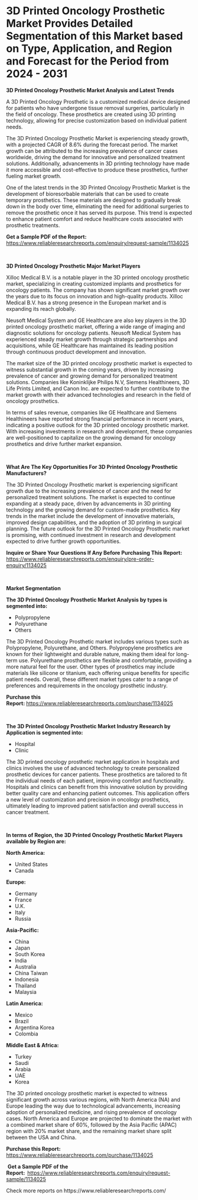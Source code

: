 <p><h1>3D Printed Oncology Prosthetic Market Provides Detailed Segmentation of this Market based on Type, Application, and Region and Forecast for the Period from 2024 - 2031</h1></p><p><strong>3D Printed Oncology Prosthetic Market Analysis and Latest Trends</strong></p>
<p><p>A 3D Printed Oncology Prosthetic is a customized medical device designed for patients who have undergone tissue removal surgeries, particularly in the field of oncology. These prosthetics are created using 3D printing technology, allowing for precise customization based on individual patient needs.</p><p>The 3D Printed Oncology Prosthetic Market is experiencing steady growth, with a projected CAGR of 8.6% during the forecast period. The market growth can be attributed to the increasing prevalence of cancer cases worldwide, driving the demand for innovative and personalized treatment solutions. Additionally, advancements in 3D printing technology have made it more accessible and cost-effective to produce these prosthetics, further fueling market growth.</p><p>One of the latest trends in the 3D Printed Oncology Prosthetic Market is the development of bioresorbable materials that can be used to create temporary prosthetics. These materials are designed to gradually break down in the body over time, eliminating the need for additional surgeries to remove the prosthetic once it has served its purpose. This trend is expected to enhance patient comfort and reduce healthcare costs associated with prosthetic treatments.</p></p>
<p><strong>Get a Sample PDF of the Report:&nbsp;</strong> <a href="https://www.reliableresearchreports.com/enquiry/request-sample/1134025">https://www.reliableresearchreports.com/enquiry/request-sample/1134025</a></p>
<p>&nbsp;</p>
<p><strong>3D Printed Oncology Prosthetic Major Market Players</strong></p>
<p><p>Xilloc Medical B.V. is a notable player in the 3D printed oncology prosthetic market, specializing in creating customized implants and prosthetics for oncology patients. The company has shown significant market growth over the years due to its focus on innovation and high-quality products. Xilloc Medical B.V. has a strong presence in the European market and is expanding its reach globally.</p><p>Neusoft Medical System and GE Healthcare are also key players in the 3D printed oncology prosthetic market, offering a wide range of imaging and diagnostic solutions for oncology patients. Neusoft Medical System has experienced steady market growth through strategic partnerships and acquisitions, while GE Healthcare has maintained its leading position through continuous product development and innovation.</p><p>The market size of the 3D printed oncology prosthetic market is expected to witness substantial growth in the coming years, driven by increasing prevalence of cancer and growing demand for personalized treatment solutions. Companies like Koninklijke Philips N.V, Siemens Healthineers, 3D Life Prints Limited, and Canon Inc. are expected to further contribute to the market growth with their advanced technologies and research in the field of oncology prosthetics.</p><p>In terms of sales revenue, companies like GE Healthcare and Siemens Healthineers have reported strong financial performance in recent years, indicating a positive outlook for the 3D printed oncology prosthetic market. With increasing investments in research and development, these companies are well-positioned to capitalize on the growing demand for oncology prosthetics and drive further market expansion.</p></p>
<p>&nbsp;</p>
<p><strong>What Are The Key Opportunities For 3D Printed Oncology Prosthetic Manufacturers?</strong></p>
<p><p>The 3D Printed Oncology Prosthetic market is experiencing significant growth due to the increasing prevalence of cancer and the need for personalized treatment solutions. The market is expected to continue expanding at a steady pace, driven by advancements in 3D printing technology and the growing demand for custom-made prosthetics. Key trends in the market include the development of innovative materials, improved design capabilities, and the adoption of 3D printing in surgical planning. The future outlook for the 3D Printed Oncology Prosthetic market is promising, with continued investment in research and development expected to drive further growth opportunities.</p></p>
<p><strong>Inquire or Share Your Questions If Any Before Purchasing This Report:</strong> <a href="https://www.reliableresearchreports.com/enquiry/pre-order-enquiry/1134025">https://www.reliableresearchreports.com/enquiry/pre-order-enquiry/1134025</a></p>
<p>&nbsp;</p>
<p><strong>Market Segmentation</strong></p>
<p><strong>The 3D Printed Oncology Prosthetic Market Analysis by types is segmented into:</strong></p>
<p><ul><li>Polypropylene</li><li>Polyurethane</li><li>Others</li></ul></p>
<p><p>The 3D Printed Oncology Prosthetic market includes various types such as Polypropylene, Polyurethane, and Others. Polypropylene prosthetics are known for their lightweight and durable nature, making them ideal for long-term use. Polyurethane prosthetics are flexible and comfortable, providing a more natural feel for the user. Other types of prosthetics may include materials like silicone or titanium, each offering unique benefits for specific patient needs. Overall, these different market types cater to a range of preferences and requirements in the oncology prosthetic industry.</p></p>
<p><strong>Purchase this Report:&nbsp;</strong><a href="https://www.reliableresearchreports.com/purchase/1134025">https://www.reliableresearchreports.com/purchase/1134025</a></p>
<p>&nbsp;</p>
<p><strong>The 3D Printed Oncology Prosthetic Market Industry Research by Application is segmented into:</strong></p>
<p><ul><li>Hospital</li><li>Clinic</li></ul></p>
<p><p>The 3D printed oncology prosthetic market application in hospitals and clinics involves the use of advanced technology to create personalized prosthetic devices for cancer patients. These prosthetics are tailored to fit the individual needs of each patient, improving comfort and functionality. Hospitals and clinics can benefit from this innovative solution by providing better quality care and enhancing patient outcomes. This application offers a new level of customization and precision in oncology prosthetics, ultimately leading to improved patient satisfaction and overall success in cancer treatment.</p></p>
<p>&nbsp;</p>
<p><strong>In terms of Region, the 3D Printed Oncology Prosthetic Market Players available by Region are:</strong></p>
<p>
    <p> <strong> North America: </strong>
        <ul>
            <li>United States</li>
            <li>Canada</li>
        </ul>
        </p> 
    <p> <strong> Europe: </strong>
        <ul>
            <li>Germany</li>
            <li>France</li>
            <li>U.K.</li>
            <li>Italy</li>
            <li>Russia</li>
        </ul>
        </p> 
    <p> <strong> Asia-Pacific: </strong>
        <ul>
            <li>China</li>
            <li>Japan</li>
            <li>South Korea</li>
            <li>India</li>
            <li>Australia</li>
            <li>China Taiwan</li>
            <li>Indonesia</li>
            <li>Thailand</li>
            <li>Malaysia</li>
        </ul>
        </p> 
    <p> <strong> Latin America: </strong>
        <ul>
            <li>Mexico</li>
            <li>Brazil</li>
            <li>Argentina Korea</li>
            <li>Colombia</li>
        </ul>
        </p> 
    <p> <strong> Middle East & Africa: </strong>
        <ul>
            <li>Turkey</li>
            <li>Saudi</li>
            <li>Arabia</li>
            <li>UAE</li>
            <li>Korea</li>
        </ul>
    </p>
    </p>
<p><p>The 3D printed oncology prosthetic market is expected to witness significant growth across various regions, with North America (NA) and Europe leading the way due to technological advancements, increasing adoption of personalized medicine, and rising prevalence of oncology cases. North America and Europe are projected to dominate the market with a combined market share of 60%, followed by the Asia Pacific (APAC) region with 20% market share, and the remaining market share split between the USA and China.</p></p>
<p><strong>Purchase this Report: </strong><a href="https://www.reliableresearchreports.com/purchase/1134025">https://www.reliableresearchreports.com/purchase/1134025</a></p>
<p>&nbsp;<strong>Get a Sample PDF of the Report:&nbsp;&nbsp;</strong><a href="https://www.reliableresearchreports.com/enquiry/request-sample/1134025">https://www.reliableresearchreports.com/enquiry/request-sample/1134025</a></p>
<p><strong></strong></p>
<p>Check more reports on https://www.reliableresearchreports.com/</p>